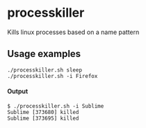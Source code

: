# processkiller
Kills linux processes based on a name pattern

## Usage examples

```
./processkiller.sh sleep
./processkiller.sh -i Firefox
```

#### Output

```
$ ./processkiller.sh -i Sublime
Sublime [373680] killed
Sublime [373695] killed
```

